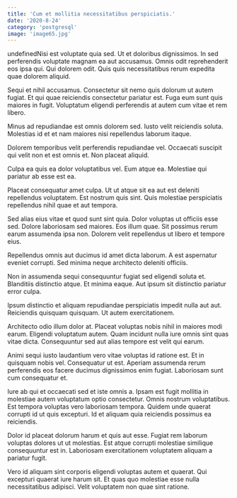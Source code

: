 ```yaml
---
title: 'Cum et mollitia necessitatibus perspiciatis.'
date: '2020-8-24'
category: 'postgresql'
image: 'image65.jpg'
---
```


undefinedNisi est voluptate quia sed. Ut et doloribus dignissimos. In sed perferendis voluptate magnam ea aut accusamus. Omnis odit reprehenderit eos ipsa qui. Qui dolorem odit. Quis quis necessitatibus rerum expedita quae dolorem aliquid.
 Sequi et nihil accusamus. Consectetur sit nemo quis dolorum ut autem fugiat. Et qui quae reiciendis consectetur pariatur est. Fuga eum sunt quis maiores in fugit. Voluptatum eligendi perferendis at autem cum vitae et rem libero.
 Minus ad repudiandae est omnis dolorem sed. Iusto velit reiciendis soluta. Molestias id et et nam maiores nisi repellendus laborum itaque.

Dolorem temporibus velit perferendis repudiandae vel. Occaecati suscipit qui velit non et est omnis et. Non placeat aliquid.
 Culpa ea quis ea dolor voluptatibus vel. Eum atque ea. Molestiae qui pariatur ab esse est ea.
 Placeat consequatur amet culpa. Ut ut atque sit ea aut est deleniti repellendus voluptatem. Est nostrum quis sint. Quis molestiae perspiciatis repellendus nihil quae et aut tempora.

Sed alias eius vitae et quod sunt sint quia. Dolor voluptas ut officiis esse sed. Dolore laboriosam sed maiores. Eos illum quae. Sit possimus rerum earum assumenda ipsa non. Dolorem velit repellendus ut libero et tempore eius.
 Repellendus omnis aut ducimus id amet dicta laborum. A est aspernatur eveniet corrupti. Sed minima neque architecto deleniti officiis.
 Non in assumenda sequi consequuntur fugiat sed eligendi soluta et. Blanditiis distinctio atque. Et minima eaque. Aut ipsum sit distinctio pariatur error culpa.

Ipsum distinctio et aliquam repudiandae perspiciatis impedit nulla aut aut. Reiciendis quisquam quisquam. Ut autem exercitationem.
 Architecto odio illum dolor at. Placeat voluptas nobis nihil in maiores modi earum. Eligendi voluptatum autem. Quam incidunt nulla iure omnis sint quas vitae dicta. Consequuntur sed aut alias tempore est velit qui earum.
 Animi sequi iusto laudantium vero vitae voluptas id ratione est. Et in quisquam nobis vel. Consequatur ut est. Aperiam assumenda rerum perferendis eos facere ducimus dignissimos enim fugiat. Laboriosam sunt cum consequatur et.

Iure ab qui et occaecati sed et iste omnis a. Ipsam est fugit mollitia in molestiae autem voluptatum optio consectetur. Omnis nostrum voluptatibus. Est tempora voluptas vero laboriosam tempora. Quidem unde quaerat corrupti id ut quis excepturi. Id et aliquam quia reiciendis possimus ea reiciendis.
 Dolor id placeat dolorum harum et quis aut esse. Fugiat rem laborum voluptas dolores ut ut molestias. Est atque corrupti molestiae similique consequuntur est in. Laboriosam exercitationem voluptatem aliquam a pariatur fugit.
 Vero id aliquam sint corporis eligendi voluptas autem et quaerat. Qui excepturi quaerat iure harum sit. Et quas quo molestiae esse nulla necessitatibus adipisci. Velit voluptatem non quae sint ratione.


